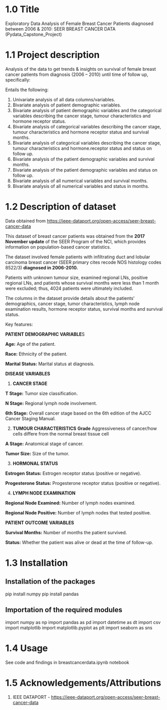 # 1.0 Title
Exploratory Data Analysis of Female Breast Cancer Patients diagnosed between 2006 & 2010: SEER BREAST CANCER DATA
(Pydata_Capstone_Project)

# 1.1 Project description
Analysis of the data to get trends & insights on survival of female breast cancer patients from diagnosis (2006 – 2010) until time of follow up, specifically:

Entails the following:
1. Univariate analysis of all data columns/variables.
2. Bivariate analysis of patient demographic variables.
3. Bivariate analysis of patient demographic variables and the categorical variables describing the cancer stage, tumour characteristics and hormone receptor status.
4. Bivariate analysis of categorical variables describing the cancer stage, tumour characteristics and hormone receptor status and survival months.
5. Bivariate analysis of categorical variables describing the cancer stage, tumour characteristics and hormone.receptor status and status on follow up.
6. Bivariate analysis of the patient demographic variables and survival months.
7. Bivariate analysis of the patient demographic variables and status on follow up.
8. Bivariate analysis of all numerical variables and survival months.
9. Bivariate analysis of all numerical variables and status in months.


# 1.2 Description of dataset
Data obtained from https://ieee-dataport.org/open-access/seer-breast-cancer-data

This dataset of breast cancer patients was obtained from the **2017 November update** of the SEER Program of the NCI, which provides information on population-based cancer statistics. 

The dataset involved female patients with infiltrating duct and lobular carcinoma breast cancer (SEER primary cites recode NOS histology codes 8522/3) **diagnosed in 2006-2010.**

Patients with unknown tumour size, examined regional LNs, positive regional LNs, and patients whose survival months were less than 1 month were excluded; thus, 4024 patients were ultimately included.

The columns in the dataset provide details about the patients' demographics, cancer stage, tumor characteristics, lymph node examination results, hormone receptor status, survival months and survival status.

Key features:

**PATIENT DEMOGRAPHIC VARIABLE**S

**Age:** Age of the patient.

**Race:** Ethnicity of the patient.

**Marital Status:** Marital status at diagnosis.

**DISEASE VARIABLES**
1. **CANCER STAGE**

**T Stage:** Tumor size classification.

**N Stage:** Regional lymph node involvement.

**6th Stage:** Overall cancer stage based on the 6th edition of the AJCC Cancer Staging Manual.

2. **TUMOUR CHARACTERISTICS**
**Grade** Aggressiveness of cancer/how cells differe from the normal breast tissue cell

**A Stage:** Anatomical stage of cancer.

**Tumor Size:** Size of the tumor.
 
3. **HORMONAL STATUS**

**Estrogen Status:** Estrogen receptor status (positive or negative).

**Progesterone Status:** Progesterone receptor status (positive or negative).

4. **LYMPH NODE EXAMINATION**

**Regional Node Examined:** Number of lymph nodes examined.

**Regional Node Positive:** Number of lymph nodes that tested positive.

**PATIENT OUTCOME VARIABLES**

**Survival Months:** Number of months the patient survived.

**Status:** Whether the patient was alive or dead at the time of follow-up.

# 1.3 Installation
## Installation of the packages
pip install numpy
pip install pandas

## Importation of the required modules
import numpy as np
import pandas as pd
import datetime as dt
import csv
import matplotlib
import matplotlib.pyplot as plt
import seaborn as sns

# 1.4 Usage

See code and findings in breastcancerdata.ipynb notebook

# 1.5 Acknowledgements/Attributions
1. IEEE DATAPORT - https://ieee-dataport.org/open-access/seer-breast-cancer-data
